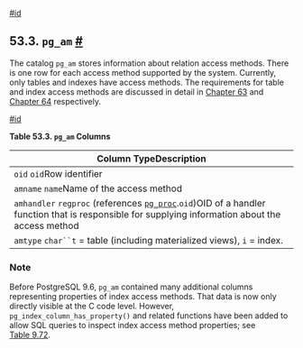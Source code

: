 [#id](#CATALOG-PG-AM)

## 53.3. `pg_am` [#](#CATALOG-PG-AM)

The catalog `pg_am` stores information about relation access methods. There is one row for each access method supported by the system. Currently, only tables and indexes have access methods. The requirements for table and index access methods are discussed in detail in [Chapter 63](tableam) and [Chapter 64](indexam) respectively.

[#id](#id-1.10.4.5.4)

**Table 53.3. `pg_am` Columns**

| Column TypeDescription                                                                                                                                                    |
| ------------------------------------------------------------------------------------------------------------------------------------------------------------------------- |
| `oid` `oid`Row identifier                                                                                                                                                 |
| `amname` `name`Name of the access method                                                                                                                                  |
| `amhandler` `regproc` (references [`pg_proc`](catalog-pg-proc).`oid`)OID of a handler function that is responsible for supplying information about the access method |
| `amtype` `char``t` = table (including materialized views), `i` = index.                                                                                                   |

### Note

Before PostgreSQL 9.6, `pg_am` contained many additional columns representing properties of index access methods. That data is now only directly visible at the C code level. However, `pg_index_column_has_property()` and related functions have been added to allow SQL queries to inspect index access method properties; see [Table 9.72](functions-info#FUNCTIONS-INFO-CATALOG-TABLE).

